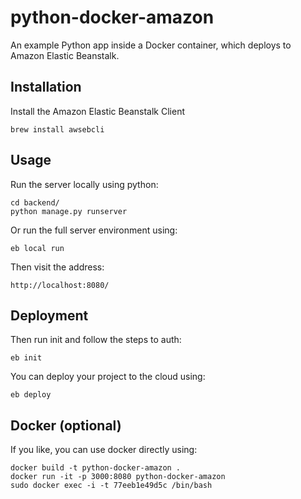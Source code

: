 # python-docker-amazon

An example Python app inside a Docker container, which deploys to Amazon Elastic Beanstalk.


## Installation

Install the Amazon Elastic Beanstalk Client

    brew install awsebcli


## Usage

Run the server locally using python:

    cd backend/
    python manage.py runserver

Or run the full server environment using:

    eb local run

Then visit the address:

    http://localhost:8080/


## Deployment

Then run init and follow the steps to auth:

    eb init

You can deploy your project to the cloud using:

    eb deploy


## Docker (optional)

If you like, you can use docker directly using:

    docker build -t python-docker-amazon .
    docker run -it -p 3000:8080 python-docker-amazon
    sudo docker exec -i -t 77eeb1e49d5c /bin/bash